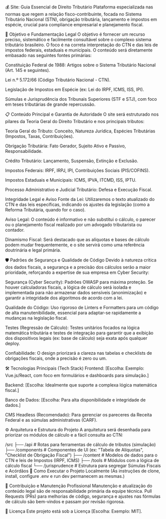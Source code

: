 💰 Site: Guia Essencial de Direito Tributário
Plataforma especializada nas normas que regem a relação fisco-contribuinte, focada no Sistema Tributário Nacional (STN), obrigação tributária, lançamento e impostos em espécie, crucial para compliance empresarial e planejamento fiscal.

🎯 Objetivo e Fundamentação Legal
O objetivo é fornecer um recurso preciso, sistemático e facilmente consultável sobre o complexo sistema tributário brasileiro. O foco é na correta interpretação do CTN e das leis de impostos federais, estaduais e municipais. O conteúdo será diretamente embasado nas seguintes fontes primárias:

Constituição Federal de 1988: Artigos sobre o Sistema Tributário Nacional (Art. 145 e seguintes).

Lei n.º 5.172/66 (Código Tributário Nacional - CTN).

Legislação de Impostos em Espécie (ex: Lei do IRPF, ICMS, ISS, IPI).

Súmulas e Jurisprudência dos Tribunais Superiores (STF e STJ), com foco em teses tributárias de grande repercussão.

📋 Conteúdo Principal e Garantia de Autoridade
O site será estruturado nos pilares da Teoria Geral do Direito Tributário e nos principais tributos:

Teoria Geral do Tributo: Conceito, Natureza Jurídica, Espécies Tributárias (Impostos, Taxas, Contribuições).

Obrigação Tributária: Fato Gerador, Sujeito Ativo e Passivo, Responsabilidade.

Crédito Tributário: Lançamento, Suspensão, Extinção e Exclusão.

Impostos Federais: IRPF, IRPJ, IPI, Contribuições Sociais (PIS/COFINS).

Impostos Estaduais e Municipais: ICMS, IPVA, ITCMD, ISS, IPTU.

Processo Administrativo e Judicial Tributário: Defesa e Execução Fiscal.

Integridade Legal e Aviso
Fonte da Lei: Utilizaremos o texto atualizado do CTN e das leis específicas, indicando os ajustes da legislação (como a Reforma Tributária, quando for o caso).

Aviso Legal: O conteúdo é informativo e não substitui o cálculo, o parecer ou o planejamento fiscal realizado por um advogado tributarista ou contador.

Dinamismo Fiscal: Será destacado que as alíquotas e bases de cálculo podem mudar frequentemente, e o site servirá como uma referência doutrinária e legal primária.

🛡️ Padrões de Segurança e Qualidade de Código
Devido à natureza crítica dos dados fiscais, a segurança e a precisão dos cálculos serão a maior prioridade, reforçando a expertise de sua empresa em Cyber Security:

Segurança (Cyber Security): Padrões OWASP para máxima proteção. Se houver calculadoras fiscais, a lógica de cálculo será isolada e implementada para não armazenar dados sensíveis (anonimização) e garantir a integridade dos algoritmos de acordo com a lei.

Qualidade do Código: Uso rigoroso de Linters e Formatters para um código de alta manutenibilidade, essencial para adaptar-se rapidamente a mudanças na legislação fiscal.

Testes (Regressão de Cálculo): Testes unitários focados na lógica matemática tributária e testes de integração para garantir que a exibição dos dispositivos legais (ex: base de cálculo) seja exata após qualquer deploy.

Confiabilidade: O design priorizará a clareza nas tabelas e checklists de obrigações fiscais, onde a precisão é zero ou um.

🛠️ Tecnologias Principais (Tech Stack)
Frontend: [Escolha: Exemplo: Vue.js/React, com foco em formulários e dashboards para simulação.]

Backend: [Escolha: Idealmente que suporte a complexa lógica matemática fiscal.]

Banco de Dados: [Escolha: Para alta disponibilidade e integridade de dados.]

CMS Headless (Recomendado): Para gerenciar os pareceres da Receita Federal e as súmulas administrativas (CARF).

⚙️ Arquitetura e Estrutura do Projeto
A arquitetura será desenhada para priorizar os módulos de cálculo e a fácil consulta ao CTN:

/src
├── /api              # Rotas para ferramentas de cálculo de tributos (simulação)
├── /components       # Componentes de UI (ex: "Tabela de Alíquotas", "Checklist de Obrigação Fiscal")
├── /content          # Modelos de dados para o CTN e leis de Impostos (IRPF, ICMS)
├── /tools            # Módulos com a lógica de cálculo fiscal
└── /jurisprudence    # Estrutura para segregar Súmulas Fiscais e Acórdãos
🚀 Como Executar o Projeto Localmente
(As instruções de clone, install, configure .env e run dev permanecem as mesmas.)

🤝 Contribuição e Manutenção Profissional
Manutenção e atualização do conteúdo legal são de responsabilidade primária da equipe técnica. Pull Requests (PRs) para melhorias de código, segurança e ajustes nas fórmulas de cálculo são bem-vindos e passam por revisão rigorosa.

📝 Licença
Este projeto está sob a Licença [Escolha: Exemplo: MIT].